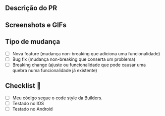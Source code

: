## Descrição do PR

<!-- explicação do que foi feito -->

## Screenshots e GIFs

<!-- screenshots, vídeos e GIFs da funcionalidade -->

## Tipo de mudança

- [ ] Nova feature (mudança non-breaking que adiciona uma funcionalidade)
- [ ] Bug fix (mudança non-breaking que conserta um problema)
- [ ] Breaking change (ajuste ou funcionalidade que pode causar uma quebra numa funcionalidade já existente)

## Checklist 🚨

- [ ] Meu código segue o code style da Builders.
- [ ] Testado no IOS
- [ ] Testado no Android
